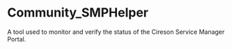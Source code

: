 # Community_SMPHelper
A tool used to monitor and verify the status of the Cireson Service Manager Portal.
